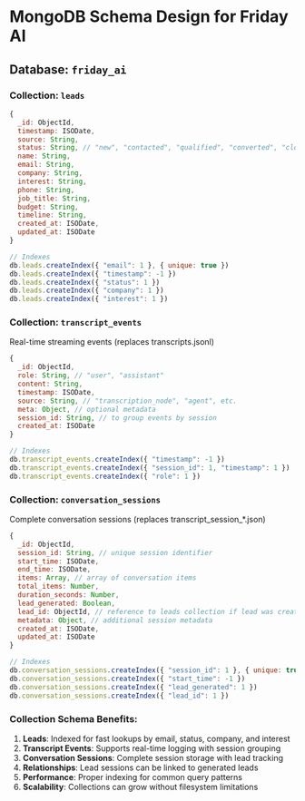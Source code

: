 # MongoDB Schema Design for Friday AI

## Database: `friday_ai`

### Collection: `leads`
```javascript
{
  _id: ObjectId,
  timestamp: ISODate,
  source: String,
  status: String, // "new", "contacted", "qualified", "converted", "closed"
  name: String,
  email: String,
  company: String,
  interest: String,
  phone: String,
  job_title: String,
  budget: String,
  timeline: String,
  created_at: ISODate,
  updated_at: ISODate
}

// Indexes
db.leads.createIndex({ "email": 1 }, { unique: true })
db.leads.createIndex({ "timestamp": -1 })
db.leads.createIndex({ "status": 1 })
db.leads.createIndex({ "company": 1 })
db.leads.createIndex({ "interest": 1 })
```

### Collection: `transcript_events`
Real-time streaming events (replaces transcripts.jsonl)
```javascript
{
  _id: ObjectId,
  role: String, // "user", "assistant"
  content: String,
  timestamp: ISODate,
  source: String, // "transcription_node", "agent", etc.
  meta: Object, // optional metadata
  session_id: String, // to group events by session
  created_at: ISODate
}

// Indexes
db.transcript_events.createIndex({ "timestamp": -1 })
db.transcript_events.createIndex({ "session_id": 1, "timestamp": 1 })
db.transcript_events.createIndex({ "role": 1 })
```

### Collection: `conversation_sessions`
Complete conversation sessions (replaces transcript_session_*.json)
```javascript
{
  _id: ObjectId,
  session_id: String, // unique session identifier
  start_time: ISODate,
  end_time: ISODate,
  items: Array, // array of conversation items
  total_items: Number,
  duration_seconds: Number,
  lead_generated: Boolean,
  lead_id: ObjectId, // reference to leads collection if lead was created
  metadata: Object, // additional session metadata
  created_at: ISODate,
  updated_at: ISODate
}

// Indexes
db.conversation_sessions.createIndex({ "session_id": 1 }, { unique: true })
db.conversation_sessions.createIndex({ "start_time": -1 })
db.conversation_sessions.createIndex({ "lead_generated": 1 })
db.conversation_sessions.createIndex({ "lead_id": 1 })
```

### Collection Schema Benefits:
1. **Leads**: Indexed for fast lookups by email, status, company, and interest
2. **Transcript Events**: Supports real-time logging with session grouping
3. **Conversation Sessions**: Complete session storage with lead tracking
4. **Relationships**: Lead sessions can be linked to generated leads
5. **Performance**: Proper indexing for common query patterns
6. **Scalability**: Collections can grow without filesystem limitations